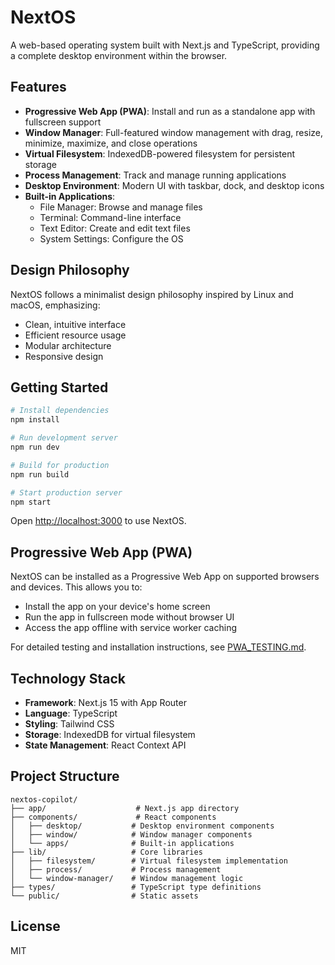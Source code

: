 # NextOS

A web-based operating system built with Next.js and TypeScript, providing a complete desktop environment within the browser.

## Features

- **Progressive Web App (PWA)**: Install and run as a standalone app with fullscreen support
- **Window Manager**: Full-featured window management with drag, resize, minimize, maximize, and close operations
- **Virtual Filesystem**: IndexedDB-powered filesystem for persistent storage
- **Process Management**: Track and manage running applications
- **Desktop Environment**: Modern UI with taskbar, dock, and desktop icons
- **Built-in Applications**:
  - File Manager: Browse and manage files
  - Terminal: Command-line interface
  - Text Editor: Create and edit text files
  - System Settings: Configure the OS

## Design Philosophy

NextOS follows a minimalist design philosophy inspired by Linux and macOS, emphasizing:
- Clean, intuitive interface
- Efficient resource usage
- Modular architecture
- Responsive design

## Getting Started

```bash
# Install dependencies
npm install

# Run development server
npm run dev

# Build for production
npm run build

# Start production server
npm start
```

Open [http://localhost:3000](http://localhost:3000) to use NextOS.

## Progressive Web App (PWA)

NextOS can be installed as a Progressive Web App on supported browsers and devices. This allows you to:

- Install the app on your device's home screen
- Run the app in fullscreen mode without browser UI
- Access the app offline with service worker caching

For detailed testing and installation instructions, see [PWA_TESTING.md](./PWA_TESTING.md).

## Technology Stack

- **Framework**: Next.js 15 with App Router
- **Language**: TypeScript
- **Styling**: Tailwind CSS
- **Storage**: IndexedDB for virtual filesystem
- **State Management**: React Context API

## Project Structure

```
nextos-copilot/
├── app/                    # Next.js app directory
├── components/             # React components
│   ├── desktop/           # Desktop environment components
│   ├── window/            # Window manager components
│   └── apps/              # Built-in applications
├── lib/                   # Core libraries
│   ├── filesystem/        # Virtual filesystem implementation
│   ├── process/           # Process management
│   └── window-manager/    # Window management logic
├── types/                 # TypeScript type definitions
└── public/                # Static assets

```

## License

MIT
